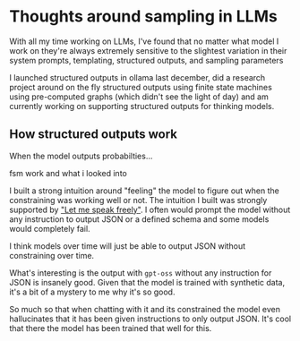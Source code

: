 # Thoughts around sampling in LLMs

With all my time working on LLMs, I've found that no matter what model I work on they're always extremely sensitive to the slightest variation in their system prompts, templating, structured outputs, and sampling parameters

I launched structured outputs in ollama last december, did a research project around on the fly structured outputs using finite state machines using pre-computed graphs (which didn't see the light of day) and am currently working on supporting structured outputs for thinking models. 


## How structured outputs work
When the model outputs probabilties...


fsm work and what i looked into

I built a strong intuition around "feeling" the model to figure out when the constraining was working well or not. The intuition I built was strongly supported by ["Let me speak freely"](https://arxiv.org/abs/2409.06333). I often would prompt the model without any instruction to output JSON or a defined schema and some models would completely fail.

I think models over time will just be able to output JSON without constraining over time. 

What's interesting is the output with `gpt-oss` without any instruction for JSON is insanely good. Given that the model is trained with synthetic data, it's a bit of a mystery to me why it's so good.

So much so that when chatting with it and its constrained the model even hallucinates that it has been given instructions to only output JSON. It's cool that there the model has been trained that well for this.


